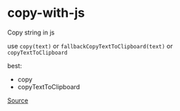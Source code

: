 # copy-with-js
Copy string in js



use `copy(text)` or `fallbackCopyTextToClipboard(text)` or `copyTextToClipboard`

best:
 * copy
 * copyTextToClipboard


[Source](https://stackoverflow.com/questions/400212/how-do-i-copy-to-the-clipboard-in-javascript)
